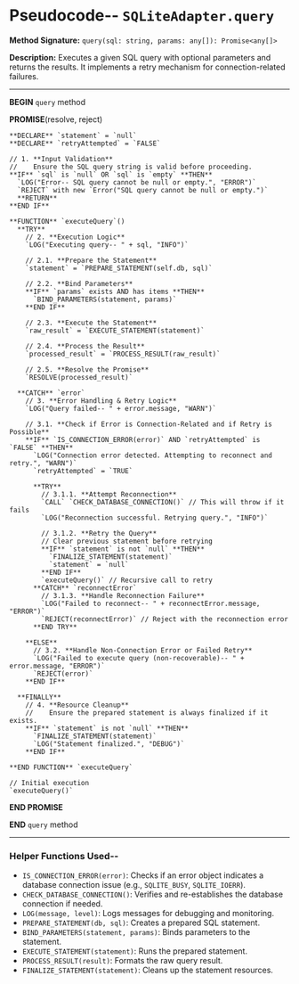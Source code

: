# Pseudocode-- `SQLiteAdapter.query`

**Method Signature:** `query(sql: string, params: any[]): Promise<any[]>`

**Description:** Executes a given SQL query with optional parameters and returns the results. It implements a retry mechanism for connection-related failures.

---

**BEGIN** `query` method

  **PROMISE**(resolve, reject)

    **DECLARE** `statement` = `null`
    **DECLARE** `retryAttempted` = `FALSE`

    // 1. **Input Validation**
    //    Ensure the SQL query string is valid before proceeding.
    **IF** `sql` is `null` OR `sql` is `empty` **THEN**
      `LOG("Error-- SQL query cannot be null or empty.", "ERROR")`
      `REJECT` with new `Error("SQL query cannot be null or empty.")`
      **RETURN**
    **END IF**

    **FUNCTION** `executeQuery`()
      **TRY**
        // 2. **Execution Logic**
        `LOG("Executing query-- " + sql, "INFO")`

        // 2.1. **Prepare the Statement**
        `statement` = `PREPARE_STATEMENT(self.db, sql)`

        // 2.2. **Bind Parameters**
        **IF** `params` exists AND has items **THEN**
          `BIND_PARAMETERS(statement, params)`
        **END IF**

        // 2.3. **Execute the Statement**
        `raw_result` = `EXECUTE_STATEMENT(statement)`

        // 2.4. **Process the Result**
        `processed_result` = `PROCESS_RESULT(raw_result)`

        // 2.5. **Resolve the Promise**
        `RESOLVE(processed_result)`

      **CATCH** `error`
        // 3. **Error Handling & Retry Logic**
        `LOG("Query failed-- " + error.message, "WARN")`

        // 3.1. **Check if Error is Connection-Related and if Retry is Possible**
        **IF** `IS_CONNECTION_ERROR(error)` AND `retryAttempted` is `FALSE` **THEN**
          `LOG("Connection error detected. Attempting to reconnect and retry.", "WARN")`
          `retryAttempted` = `TRUE`

          **TRY**
            // 3.1.1. **Attempt Reconnection**
            `CALL` `CHECK_DATABASE_CONNECTION()` // This will throw if it fails
            `LOG("Reconnection successful. Retrying query.", "INFO")`

            // 3.1.2. **Retry the Query**
            // Clear previous statement before retrying
            **IF** `statement` is not `null` **THEN**
              `FINALIZE_STATEMENT(statement)`
              `statement` = `null`
            **END IF**
            `executeQuery()` // Recursive call to retry
          **CATCH** `reconnectError`
            // 3.1.3. **Handle Reconnection Failure**
            `LOG("Failed to reconnect-- " + reconnectError.message, "ERROR")`
            `REJECT(reconnectError)` // Reject with the reconnection error
          **END TRY**

        **ELSE**
          // 3.2. **Handle Non-Connection Error or Failed Retry**
          `LOG("Failed to execute query (non-recoverable)-- " + error.message, "ERROR")`
          `REJECT(error)`
        **END IF**

      **FINALLY**
        // 4. **Resource Cleanup**
        //    Ensure the prepared statement is always finalized if it exists.
        **IF** `statement` is not `null` **THEN**
          `FINALIZE_STATEMENT(statement)`
          `LOG("Statement finalized.", "DEBUG")`
        **END IF**

    **END FUNCTION** `executeQuery`

    // Initial execution
    `executeQuery()`

  **END PROMISE**

**END** `query` method

---

### Helper Functions Used--

-   `IS_CONNECTION_ERROR(error)`: Checks if an error object indicates a database connection issue (e.g., `SQLITE_BUSY`, `SQLITE_IOERR`).
-   `CHECK_DATABASE_CONNECTION()`: Verifies and re-establishes the database connection if needed.
-   `LOG(message, level)`: Logs messages for debugging and monitoring.
-   `PREPARE_STATEMENT(db, sql)`: Creates a prepared SQL statement.
-   `BIND_PARAMETERS(statement, params)`: Binds parameters to the statement.
-   `EXECUTE_STATEMENT(statement)`: Runs the prepared statement.
-   `PROCESS_RESULT(result)`: Formats the raw query result.
-   `FINALIZE_STATEMENT(statement)`: Cleans up the statement resources.